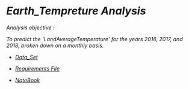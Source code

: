 # *Earth_Tempreture Analysis*

*Analysis objective :*

*To predict the 'LandAverageTemperature' for the years 2016, 2017, and 2018, broken down on a monthly basis.*


* [*Data_Set*](https://github.com/omars1234/TimeSeries_ArimaFamilies/blob/3c6d639b5e7676d125d51193af31fc520aaf3779/Earth_Tempreture%20Analysis/GlobalLandTemperatures_GlobalTemperatures.csv)

* [*Requirements File*](https://github.com/omars1234/TimeSeries_ArimaFamilies/blob/3c6d639b5e7676d125d51193af31fc520aaf3779/Earth_Tempreture%20Analysis/requirements.txt)

* [*NoteBook*](https://github.com/omars1234/TimeSeries_ArimaFamilies/blob/3c6d639b5e7676d125d51193af31fc520aaf3779/Earth_Tempreture%20Analysis/Earth_Tempreture.ipynb)


